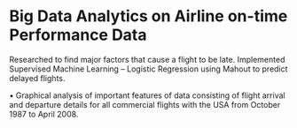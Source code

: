# Big Data Analytics on Airline on-time Performance Data

Researched to find major factors that cause a flight to be late. Implemented Supervised Machine Learning – Logistic Regression using Mahout to predict delayed flights.

•	Graphical analysis of important features of data consisting of flight arrival and departure details for all commercial flights with the USA from October 1987 to April 2008.
